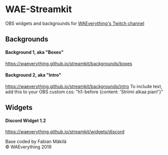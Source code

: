 # WAE-Streamkit
OBS widgets and backgrounds for [WAEverything's Twitch channel](https://twitch.tv/waeverything)

## Backgrounds
#### Background 1, aka "Boxes"
https://waeverything.github.io/streamkit/backgrounds/boxes

#### Background 2, aka "Intro"
https://waeverything.github.io/streamkit/backgrounds/intro
To include text, add this to your OBS custom css: "h1::before {content: 'Striimi alkaa pian!'}"

## Widgets

#### Discord Widget 1.2
https://waeverything.github.io/streamkit/widgets/discord

Base coded by Fabian Mäkilä  
© WAEverything 2019
